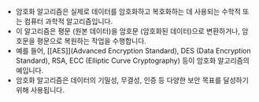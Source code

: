 -  암호화 알고리즘은 실제로 데이터를 암호화하고 복호화하는 데 사용되는 수학적 또는 컴퓨터 과학적 알고리즘입니다.
- 이 알고리즘은 평문 (원본 데이터)을 암호문 (암호화된 데이터)으로 변환하거나, 암호문을 평문으로 복원하는 작업을 수행합니다.
- 예를 들어, [[AES]](Advanced Encryption Standard), DES (Data Encryption Standard), RSA, ECC (Elliptic Curve Cryptography) 등이 암호화 알고리즘의 예입니다.
- 암호화 알고리즘은 데이터의 기밀성, 무결성, 인증 등 다양한 보안 목표를 달성하기 위해 사용됩니다.